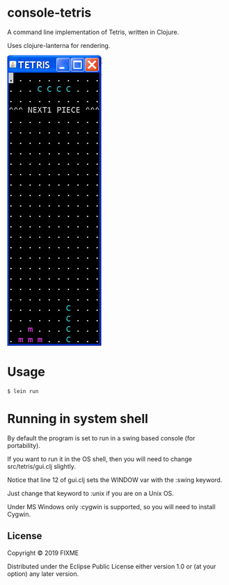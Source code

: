 # console-tetris
A command line implementation of Tetris, written in Clojure.

Uses clojure-lanterna for rendering.

![Alt text](./screenshot.png?raw=true "Title")

# Usage


    $ lein run
    
# Running in system shell

By default the program is set to run in a swing based console (for portability).

If you want to run it in the OS shell, then you will need to change src/tetris/gui.clj slightly.

Notice that line 12 of gui.clj sets the WINDOW var with the :swing keyword.

Just change that keyword to :unix if you are on a Unix OS.

Under MS Windows only :cygwin is supported, so you will need to install Cygwin.

## License

Copyright © 2019 FIXME

Distributed under the Eclipse Public License either version 1.0 or (at
your option) any later version.
